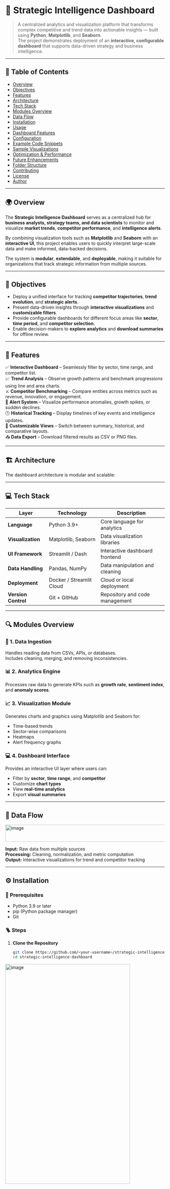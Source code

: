 # 🧠 Strategic Intelligence Dashboard

> A centralized analytics and visualization platform that transforms complex competitive and trend data into actionable insights — built using **Python**, **Matplotlib**, and **Seaborn**.  
> The project demonstrates deployment of an **interactive, configurable dashboard** that supports data-driven strategy and business intelligence.

---

## 📘 Table of Contents

- [Overview](#-overview)
- [Objectives](#-objectives)
- [Features](#-features)
- [Architecture](#-architecture)
- [Tech Stack](#-tech-stack)
- [Modules Overview](#-modules-overview)
- [Data Flow](#-data-flow)
- [Installation](#-installation)
- [Usage](#-usage)
- [Dashboard Features](#-dashboard-features)
- [Configuration](#-configuration)
- [Example Code Snippets](#-example-code-snippets)
- [Sample Visualizations](#-sample-visualizations)
- [Optimization & Performance](#-optimization--performance)
- [Future Enhancements](#-future-enhancements)
- [Folder Structure](#-folder-structure)
- [Contributing](#-contributing)
- [License](#-license)
- [Author](#-author)

---

## 🌍 Overview

The **Strategic Intelligence Dashboard** serves as a centralized hub for **business analysts, strategy teams, and data scientists** to monitor and visualize **market trends**, **competitor performance**, and **intelligence alerts**.

By combining visualization tools such as **Matplotlib** and **Seaborn** with an **interactive UI**, this project enables users to quickly interpret large-scale data and make informed, data-backed decisions.

The system is **modular**, **extendable**, and **deployable**, making it suitable for organizations that track strategic information from multiple sources.

---

## 🎯 Objectives

- Deploy a unified interface for tracking **competitor trajectories**, **trend evolution**, and **strategic alerts**.  
- Present data-driven insights through **interactive visualizations** and **customizable filters**.  
- Provide configurable dashboards for different focus areas like **sector**, **time period**, and **competitor selection**.  
- Enable decision-makers to **explore analytics** and **download summaries** for offline review.

---

## 🚀 Features

✅ **Interactive Dashboard** – Seamlessly filter by sector, time range, and competitor list.  
📈 **Trend Analysis** – Observe growth patterns and benchmark progressions using line and area charts.  
⚔️ **Competitor Benchmarking** – Compare entities across metrics such as revenue, innovation, or engagement.  
🚨 **Alert System** – Visualize performance anomalies, growth spikes, or sudden declines.  
🕒 **Historical Tracking** – Display timelines of key events and intelligence updates.  
🧩 **Customizable Views** – Switch between summary, historical, and comparative layouts.  
📥 **Data Export** – Download filtered results as CSV or PNG files.

---

## 🏗 Architecture

The dashboard architecture is modular and scalable:




---

## 💻 Tech Stack

| Layer | Technology | Description |
|-------|-------------|-------------|
| **Language** | Python 3.9+ | Core language for analytics |
| **Visualization** | Matplotlib, Seaborn | Data visualization libraries |
| **UI Framework** | Streamlit / Dash | Interactive dashboard frontend |
| **Data Handling** | Pandas, NumPy | Data manipulation and cleaning |
| **Deployment** | Docker / Streamlit Cloud | Cloud or local deployment |
| **Version Control** | Git + GitHub | Repository and code management |

---

## 🔍 Modules Overview

### 🧩 1. Data Ingestion
Handles reading data from CSVs, APIs, or databases.  
Includes cleaning, merging, and removing inconsistencies.

### 📊 2. Analytics Engine
Processes raw data to generate KPIs such as **growth rate**, **sentiment index**, and **anomaly scores**.

### 📈 3. Visualization Module
Generates charts and graphics using Matplotlib and Seaborn for:
- Time-based trends  
- Sector-wise comparisons  
- Heatmaps  
- Alert frequency graphs  

### 💻 4. Dashboard Interface
Provides an interactive UI layer where users can:
- Filter by **sector**, **time range**, and **competitor**
- Customize **chart types**
- View **real-time analytics**
- Export **visual summaries**

---

## 🔄 Data Flow


<img width="753" height="54" alt="image" src="https://github.com/user-attachments/assets/1397ebf6-da7e-4e77-98e5-4660203cb9df" />


**Input:** Raw data from multiple sources  
**Processing:** Cleaning, normalization, and metric computation  
**Output:** Interactive visualizations for trend and competitor tracking

---

## ⚙️ Installation

### 🧰 Prerequisites
- Python 3.9 or later  
- pip (Python package manager)  
- Git  

### 🪜 Steps

1. **Clone the Repository**
   ```bash
   git clone https://github.com/<your-username>/strategic-intelligence-dashboard.git
   cd strategic-intelligence-dashboard
<img width="394" height="694" alt="image" src="https://github.com/user-attachments/assets/68e4785b-188d-4e50-829e-e5114ce99b26" />






